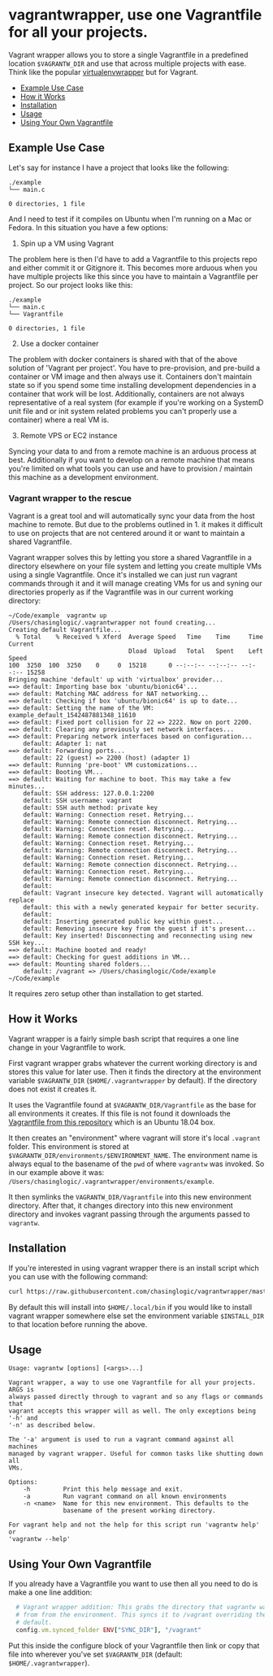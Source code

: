 # vagrantwrapper, use one Vagrantfile for all your projects.

Vagrant wrapper allows you to store a single Vagrantfile in a predefined
location `$VAGRANTW_DIR` and use that across multiple projects with ease. Think
like the popular [virtualenvwrapper]() but for Vagrant.

- [Example Use Case](#Example-Use-Case)
- [How it Works](#How-it-Works)
- [Installation](#Installation)
- [Usage](#Usage)
- [Using Your Own Vagrantfile](#Using-Your-Own-Vagrantfile)

## Example Use Case

Let's say for instance I have a project that looks like the following:

```text
./example
└── main.c

0 directories, 1 file
```

And I need to test if it compiles on Ubuntu when I'm running on a Mac or Fedora.
In this situation you have a few options:

1. Spin up a VM using Vagrant 

The problem here is then I'd have to add a Vagrantfile to this projects repo and
either commit it or Gitignore it.  This becomes more arduous when you have
multiple projects like this since you have to maintain a Vagrantfile per
project. So our project looks like this:

```text
./example
└── main.c
└── Vagrantfile

0 directories, 1 file
```


2. Use a docker container

The problem with docker containers is shared with that of the above solution of
'Vagrant per project'. You have to pre-provision, and pre-build a container or
VM image and then always use it. Containers don't maintain state so if you spend
some time installing development dependencies in a container that work will be
lost. Additionally, containers are not always representative of a real system
(for example if you're working on a SystemD unit file and or init system related
problems you can't properly use a container) where a real VM is.

3. Remote VPS or EC2 instance

Syncing your data to and from a remote machine is an arduous process at best.
Additionally if you want to develop on a remote machine that means you're
limited on what tools you can use and have to provision / maintain this machine
as a development environment.

### Vagrant wrapper to the rescue

Vagrant is a great tool and will automatically sync your data from the host
machine to remote. But due to the problems outlined in 1. it makes it difficult
to use on projects that are not centered around it or want to maintain a shared
Vagrantfile. 

Vagrant wrapper solves this by letting you store a shared Vagrantfile in a
directory elsewhere on your file system and letting you create multiple VMs
using a single Vagrantfile. Once it's installed we can just run vagrant commands
through it and it will manage creating VMs for us and syning our directories
properly as if the Vagrantfile was in our current working directory:

```text
~/Code/example  vagrantw up
/Users/chasinglogic/.vagrantwrapper not found creating...
Creating default Vagrantfile...
  % Total    % Received % Xferd  Average Speed   Time    Time     Time  Current
                                 Dload  Upload   Total   Spent    Left  Speed
100  3250  100  3250    0     0  15218      0 --:--:-- --:--:-- --:--:-- 15258
Bringing machine 'default' up with 'virtualbox' provider...
==> default: Importing base box 'ubuntu/bionic64'...
==> default: Matching MAC address for NAT networking...
==> default: Checking if box 'ubuntu/bionic64' is up to date...
==> default: Setting the name of the VM: example_default_1542487881348_11610
==> default: Fixed port collision for 22 => 2222. Now on port 2200.
==> default: Clearing any previously set network interfaces...
==> default: Preparing network interfaces based on configuration...
    default: Adapter 1: nat
==> default: Forwarding ports...
    default: 22 (guest) => 2200 (host) (adapter 1)
==> default: Running 'pre-boot' VM customizations...
==> default: Booting VM...
==> default: Waiting for machine to boot. This may take a few minutes...
    default: SSH address: 127.0.0.1:2200
    default: SSH username: vagrant
    default: SSH auth method: private key
    default: Warning: Connection reset. Retrying...
    default: Warning: Remote connection disconnect. Retrying...
    default: Warning: Connection reset. Retrying...
    default: Warning: Remote connection disconnect. Retrying...
    default: Warning: Connection reset. Retrying...
    default: Warning: Remote connection disconnect. Retrying...
    default: Warning: Connection reset. Retrying...
    default: Warning: Remote connection disconnect. Retrying...
    default: Warning: Connection reset. Retrying...
    default: Warning: Remote connection disconnect. Retrying...
    default:
    default: Vagrant insecure key detected. Vagrant will automatically replace
    default: this with a newly generated keypair for better security.
    default:
    default: Inserting generated public key within guest...
    default: Removing insecure key from the guest if it's present...
    default: Key inserted! Disconnecting and reconnecting using new SSH key...
==> default: Machine booted and ready!
==> default: Checking for guest additions in VM...
==> default: Mounting shared folders...
    default: /vagrant => /Users/chasinglogic/Code/example
~/Code/example
```

It requires zero setup other than installation to get started.

## How it Works

Vagrant wrapper is a fairly simple bash script that requires a one line change
in your Vagrantfile to work.

First vagrant wrapper grabs whatever the current working directory is and stores
this value for later use. Then it finds the directory at the environment
variable `$VAGRANTW_DIR` (`$HOME/.vagrantwrapper` by default). If the directory
does not exist it creates it.

It uses the Vagrantfile found at `$VAGRANTW_DIR/Vagrantfile` as the base for
all environments it creates. If this file is not found it downloads the
[Vagrantfile from this
repository](https://github.com/chasinglogic/vagrantwrapper/blob/master/Vagrantfile) which is an Ubuntu 18.04 box.

It then creates an "environment" where vagrant will store it's local
`.vagrant` folder. This environment is stored at
`$VAGRANTW_DIR/environments/$ENVIRONMENT_NAME`. The environment name is
always equal to the basename of the `pwd` of where `vagrantw` was invoked. So
in our example above it was:
`/Users/chasinglogic/.vagrantwrapper/environments/example`.

It then symlinks the `VAGRANTW_DIR/Vagrantfile` into this new environment
directory. After that, it changes directory into this new environment
directory and invokes vagrant passing through the arguments passed to
`vagrantw`.

## Installation

If you're interested in using vagrant wrapper there is an install script
which you can use with the following command:

```bash
curl https://raw.githubusercontent.com/chasinglogic/vagrantwrapper/master/install.sh | bash
```

By default this will install into `$HOME/.local/bin` if you would like to
install vagrant wrapper somewhere else set the environment variable
`$INSTALL_DIR` to that location before running the above.

## Usage

```text
Usage: vagrantw [options] [<args>...]

Vagrant wrapper, a way to use one Vagrantfile for all your projects. ARGS is
always passed directly through to vagrant and so any flags or commands that
vagrant accepts this wrapper will as well. The only exceptions being '-h' and
'-n' as described below.

The '-a' argument is used to run a vagrant command against all machines
managed by vagrant wrapper. Useful for common tasks like shutting down all
VMs.

Options:
    -h         Print this help message and exit.
    -a         Run vagrant command on all known environments
    -n <name>  Name for this new environment. This defaults to the
               basename of the present working directory.

For vagrant help and not the help for this script run 'vagrantw help' or
'vagrantw --help'

```

## Using Your Own Vagrantfile

If you already have a Vagrantfile you want to use then all you need to do is
make a one line addition:

```ruby
  # Vagrant wrapper addition: This grabs the directory that vagrantw was evoked
  # from from the environment. This syncs it to /vagrant overriding the vagrant
  # default.
  config.vm.synced_folder ENV["SYNC_DIR"], "/vagrant"
```

Put this inside the configure block of your Vagrantfile then link or copy
that file into wherever you've set `$VAGRANTW_DIR` (default:
`$HOME/.vagrantwrapper`).